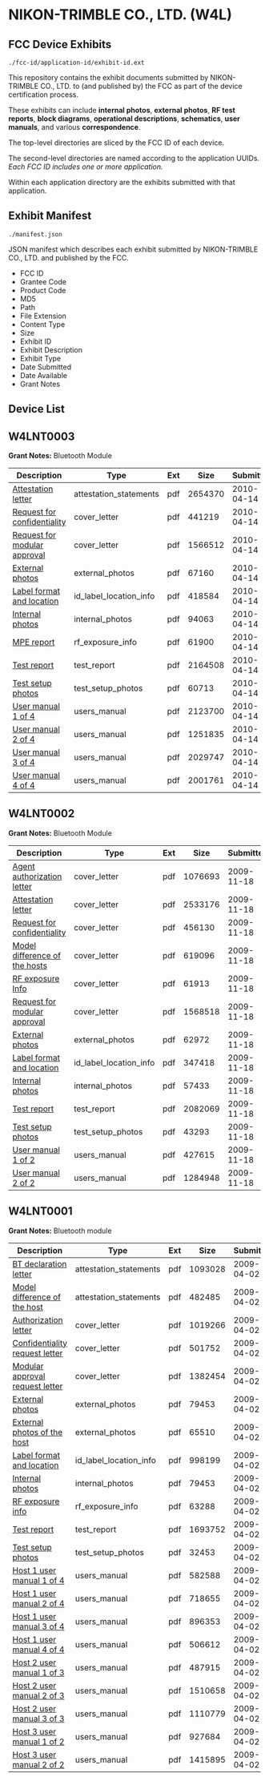 # NIKON-TRIMBLE CO., LTD. (W4L)
## FCC Device Exhibits

```
./fcc-id/application-id/exhibit-id.ext
```

This repository contains the exhibit documents submitted by NIKON-TRIMBLE CO., LTD. to (and published by) the FCC as part of the device certification process.

These exhibits can include **internal photos**, **external photos**, **RF test reports**, **block diagrams**, **operational descriptions**, **schematics**, **user manuals**, and various **correspondence**.

The top-level directories are sliced by the FCC ID of each device.

The second-level directories are named according to the application UUIDs. *Each FCC ID includes one or more application.*

Within each application directory are the exhibits submitted with that application. 

## Exhibit Manifest

```
./manifest.json
```

JSON manifest which describes each exhibit submitted by NIKON-TRIMBLE CO., LTD. and published by the FCC.

- FCC ID
- Grantee Code
- Product Code
- MD5
- Path
- File Extension
- Content Type
- Size
- Exhibit ID
- Exhibit Description
- Exhibit Type
- Date Submitted
- Date Available
- Grant Notes

## Device List
## W4LNT0003
**Grant Notes:** Bluetooth Module

| Description | Type | Ext | Size | Submitted | Available |
| ----------- | ---- | --- | ---- | --------- | --------- |
| [Attestation letter](W4LNT0003/c82f0528f27b99ef3e4feee619a8b8a9/1266610.pdf) | attestation_statements | pdf | 2654370 | 2010-04-14 | 2010-04-14 |
| [Request for confidentiality](W4LNT0003/c82f0528f27b99ef3e4feee619a8b8a9/1266611.pdf) | cover_letter | pdf | 441219 | 2010-04-14 | 2010-04-14 |
| [Request for modular approval](W4LNT0003/c82f0528f27b99ef3e4feee619a8b8a9/1266612.pdf) | cover_letter | pdf | 1566512 | 2010-04-14 | 2010-04-14 |
| [External photos](W4LNT0003/c82f0528f27b99ef3e4feee619a8b8a9/1266614.pdf) | external_photos | pdf | 67160 | 2010-04-14 | 2010-04-14 |
| [Label format and location](W4LNT0003/c82f0528f27b99ef3e4feee619a8b8a9/1266609.pdf) | id_label_location_info | pdf | 418584 | 2010-04-14 | 2010-04-14 |
| [Internal photos](W4LNT0003/c82f0528f27b99ef3e4feee619a8b8a9/1266615.pdf) | internal_photos | pdf | 94063 | 2010-04-14 | 2010-04-14 |
| [MPE report](W4LNT0003/c82f0528f27b99ef3e4feee619a8b8a9/1266613.pdf) | rf_exposure_info | pdf | 61900 | 2010-04-14 | 2010-04-14 |
| [Test report](W4LNT0003/c82f0528f27b99ef3e4feee619a8b8a9/1266616.pdf) | test_report | pdf | 2164508 | 2010-04-14 | 2010-04-14 |
| [Test setup photos](W4LNT0003/c82f0528f27b99ef3e4feee619a8b8a9/1266617.pdf) | test_setup_photos | pdf | 60713 | 2010-04-14 | 2010-04-14 |
| [User manual 1 of 4](W4LNT0003/c82f0528f27b99ef3e4feee619a8b8a9/1266618.pdf) | users_manual | pdf | 2123700 | 2010-04-14 | 2010-04-14 |
| [User manual 2 of 4](W4LNT0003/c82f0528f27b99ef3e4feee619a8b8a9/1266619.pdf) | users_manual | pdf | 1251835 | 2010-04-14 | 2010-04-14 |
| [User manual 3 of 4](W4LNT0003/c82f0528f27b99ef3e4feee619a8b8a9/1266620.pdf) | users_manual | pdf | 2029747 | 2010-04-14 | 2010-04-14 |
| [User manual 4 of 4](W4LNT0003/c82f0528f27b99ef3e4feee619a8b8a9/1266621.pdf) | users_manual | pdf | 2001761 | 2010-04-14 | 2010-04-14 |
## W4LNT0002
**Grant Notes:** Bluetooth Module

| Description | Type | Ext | Size | Submitted | Available |
| ----------- | ---- | --- | ---- | --------- | --------- |
| [Agent authorization letter](W4LNT0002/2f2ee36240aee97a2cb8e50a62454464/1201658.pdf) | cover_letter | pdf | 1076693 | 2009-11-18 | 2009-11-18 |
| [Attestation letter](W4LNT0002/2f2ee36240aee97a2cb8e50a62454464/1201659.pdf) | cover_letter | pdf | 2533176 | 2009-11-18 | 2009-11-18 |
| [Request for confidentiality](W4LNT0002/2f2ee36240aee97a2cb8e50a62454464/1201660.pdf) | cover_letter | pdf | 456130 | 2009-11-18 | 2009-11-18 |
| [Model difference of the hosts](W4LNT0002/2f2ee36240aee97a2cb8e50a62454464/1201661.pdf) | cover_letter | pdf | 619096 | 2009-11-18 | 2009-11-18 |
| [RF exposure Info](W4LNT0002/2f2ee36240aee97a2cb8e50a62454464/1201662.pdf) | cover_letter | pdf | 61913 | 2009-11-18 | 2009-11-18 |
| [Request for modular approval](W4LNT0002/2f2ee36240aee97a2cb8e50a62454464/1201663.pdf) | cover_letter | pdf | 1568518 | 2009-11-18 | 2009-11-18 |
| [External photos](W4LNT0002/2f2ee36240aee97a2cb8e50a62454464/1201664.pdf) | external_photos | pdf | 62972 | 2009-11-18 | 2009-11-18 |
| [Label format and location](W4LNT0002/2f2ee36240aee97a2cb8e50a62454464/1201665.pdf) | id_label_location_info | pdf | 347418 | 2009-11-18 | 2009-11-18 |
| [Internal photos](W4LNT0002/2f2ee36240aee97a2cb8e50a62454464/1201666.pdf) | internal_photos | pdf | 57433 | 2009-11-18 | 2009-11-18 |
| [Test report](W4LNT0002/2f2ee36240aee97a2cb8e50a62454464/1201667.pdf) | test_report | pdf | 2082069 | 2009-11-18 | 2009-11-18 |
| [Test setup photos](W4LNT0002/2f2ee36240aee97a2cb8e50a62454464/1201668.pdf) | test_setup_photos | pdf | 43293 | 2009-11-18 | 2009-11-18 |
| [User manual 1 of 2](W4LNT0002/2f2ee36240aee97a2cb8e50a62454464/1201669.pdf) | users_manual | pdf | 427615 | 2009-11-18 | 2009-11-18 |
| [User manual 2 of 2](W4LNT0002/2f2ee36240aee97a2cb8e50a62454464/1201670.pdf) | users_manual | pdf | 1284948 | 2009-11-18 | 2009-11-18 |
## W4LNT0001
**Grant Notes:** Bluetooth module

| Description | Type | Ext | Size | Submitted | Available |
| ----------- | ---- | --- | ---- | --------- | --------- |
| [BT declaration letter](W4LNT0001/de0d61049edd147d8d6cd5dd1ef6a299/1089772.pdf) | attestation_statements | pdf | 1093028 | 2009-04-02 | 2009-04-02 |
| [Model difference of the host](W4LNT0001/de0d61049edd147d8d6cd5dd1ef6a299/1089774.pdf) | attestation_statements | pdf | 482485 | 2009-04-02 | 2009-04-02 |
| [Authorization letter](W4LNT0001/de0d61049edd147d8d6cd5dd1ef6a299/1089773.pdf) | cover_letter | pdf | 1019266 | 2009-04-02 | 2009-04-02 |
| [Confidentiality request letter](W4LNT0001/de0d61049edd147d8d6cd5dd1ef6a299/1089775.pdf) | cover_letter | pdf | 501752 | 2009-04-02 | 2009-04-02 |
| [Modular approval request letter](W4LNT0001/de0d61049edd147d8d6cd5dd1ef6a299/1089776.pdf) | cover_letter | pdf | 1382454 | 2009-04-02 | 2009-04-02 |
| [External photos](W4LNT0001/de0d61049edd147d8d6cd5dd1ef6a299/1089777.pdf) | external_photos | pdf | 79453 | 2009-04-02 | 2009-04-02 |
| [External photos of the host](W4LNT0001/de0d61049edd147d8d6cd5dd1ef6a299/1089778.pdf) | external_photos | pdf | 65510 | 2009-04-02 | 2009-04-02 |
| [Label format and location](W4LNT0001/de0d61049edd147d8d6cd5dd1ef6a299/1089779.pdf) | id_label_location_info | pdf | 998199 | 2009-04-02 | 2009-04-02 |
| [Internal photos](W4LNT0001/de0d61049edd147d8d6cd5dd1ef6a299/1089777.pdf) | internal_photos | pdf | 79453 | 2009-04-02 | 2009-04-02 |
| [RF exposure info](W4LNT0001/de0d61049edd147d8d6cd5dd1ef6a299/1089781.pdf) | rf_exposure_info | pdf | 63288 | 2009-04-02 | 2009-04-02 |
| [Test report](W4LNT0001/de0d61049edd147d8d6cd5dd1ef6a299/1089787.pdf) | test_report | pdf | 1693752 | 2009-04-02 | 2009-04-02 |
| [Test setup photos](W4LNT0001/de0d61049edd147d8d6cd5dd1ef6a299/1089788.pdf) | test_setup_photos | pdf | 32453 | 2009-04-02 | 2009-04-02 |
| [Host 1 user manual 1 of 4](W4LNT0001/de0d61049edd147d8d6cd5dd1ef6a299/1089789.pdf) | users_manual | pdf | 582588 | 2009-04-02 | 2009-04-02 |
| [Host 1 user manual 2 of 4](W4LNT0001/de0d61049edd147d8d6cd5dd1ef6a299/1089790.pdf) | users_manual | pdf | 718655 | 2009-04-02 | 2009-04-02 |
| [Host 1 user manual 3 of 4](W4LNT0001/de0d61049edd147d8d6cd5dd1ef6a299/1089791.pdf) | users_manual | pdf | 896353 | 2009-04-02 | 2009-04-02 |
| [Host 1 user manual 4 of 4](W4LNT0001/de0d61049edd147d8d6cd5dd1ef6a299/1089792.pdf) | users_manual | pdf | 506612 | 2009-04-02 | 2009-04-02 |
| [Host 2 user manual 1 of 3](W4LNT0001/de0d61049edd147d8d6cd5dd1ef6a299/1089793.pdf) | users_manual | pdf | 487915 | 2009-04-02 | 2009-04-02 |
| [Host 2 user manual 2 of 3](W4LNT0001/de0d61049edd147d8d6cd5dd1ef6a299/1089794.pdf) | users_manual | pdf | 1510658 | 2009-04-02 | 2009-04-02 |
| [Host 2 user manual 3 of 3](W4LNT0001/de0d61049edd147d8d6cd5dd1ef6a299/1089795.pdf) | users_manual | pdf | 1110779 | 2009-04-02 | 2009-04-02 |
| [Host 3 user manual 1 of 2](W4LNT0001/de0d61049edd147d8d6cd5dd1ef6a299/1089796.pdf) | users_manual | pdf | 927684 | 2009-04-02 | 2009-04-02 |
| [Host 3 user manual 2 of 2](W4LNT0001/de0d61049edd147d8d6cd5dd1ef6a299/1089797.pdf) | users_manual | pdf | 1415895 | 2009-04-02 | 2009-04-02 |
